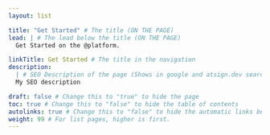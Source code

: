 ```yaml
---
layout: list

title: "Get Started" # The title (ON THE PAGE)
lead: | # The lead below the title (ON THE PAGE)
  Get Started on the @platform.

linkTitle: Get Started # The title in the navigation
description:
  | # SEO Description of the page (Shows in google and atsign.dev search)
  My SEO description

draft: false # Change this to "true" to hide the page
toc: true # Change this to "false" to hide the table of contents
autolinks: true # Change this to "false" to hide the automatic links below your content
weight: 99 # For list pages, higher is first.
---
```

